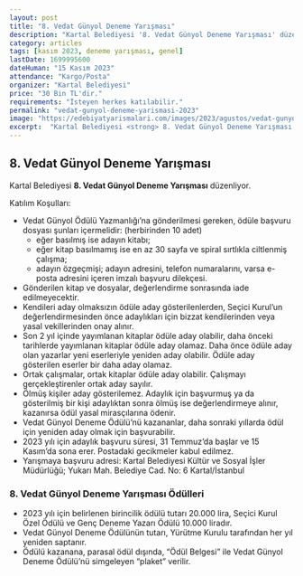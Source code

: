 ```yaml
---
layout: post
title: "8. Vedat Günyol Deneme Yarışması"
description: "Kartal Belediyesi '8. Vedat Günyol Deneme Yarışması' düzenliyor."
category: articles
tags: [kasım 2023, deneme yarışması, genel]
lastDate: 1699995600
dateHuman: "15 Kasım 2023"
attendance: "Kargo/Posta"
organizer: "Kartal Belediyesi"
price: "30 Bin TL'dir."
requirements: "İsteyen herkes katılabilir."
permalink: "vedat-gunyol-deneme-yarismasi-2023"
image: "https://edebiyatyarismalari.com/images/2023/agustos/vedat-gunyol-deneme-yarismasi-2023.jpg"
excerpt:  "Kartal Belediyesi <strong> 8. Vedat Günyol Deneme Yarışması </strong> düzenliyor."
---
```


## 8. Vedat Günyol Deneme Yarışması
Kartal Belediyesi **8. Vedat Günyol Deneme Yarışması** düzenliyor.  

Katılım Koşulları:
- Vedat Günyol Ödülü Yazmanlığı’na gönderilmesi gereken, ödüle başvuru dosyası şunları içermelidir: (herbirinden 10 adet)
    - eğer basılmış ise adayın kitabı;
    - eğer kitap basılmamış ise en az 30 sayfa ve spiral sırtlıkla ciltlenmiş çalışma;
    - adayın özgeçmişi; adayın adresini, telefon numaralarını, varsa e-posta adresini içeren imzalı başvuru dilekçesi.
- Gönderilen kitap ve dosyalar, değerlendirme sonrasında iade edilmeyecektir.
- Kendileri aday olmaksızın ödüle aday gösterilenlerden, Seçici Kurul’un değerlendirmesinden önce adaylıkları için bizzat kendilerinden veya yasal vekillerinden onay alınır.
- Son 2 yıl içinde yayımlanan kitaplar ödüle aday olabilir, daha önceki tarihlerde yayımlanan kitaplar ödüle aday olamaz. Daha önce ödüle aday olan yazarlar yeni eserleriyle yeniden aday olabilir. Ödüle aday gösterilen eserler bir daha aday olamaz.
- Ortak çalışmalar, ortak kitaplar ödüle aday olabilir. Çalışmayı gerçekleştirenler ortak aday sayılır.
- Ölmüş kişiler aday gösterilemez. Adaylık için başvurmuş ya da gösterilmiş bir kişi adaylıktan sonra ölmüş ise değerlendirmeye alınır, kazanırsa ödül yasal mirasçılarına ödenir.
- Vedat Günyol Deneme Ödülü’nü kazananlar, daha sonraki yıllarda ödül için yeniden aday olmak için başvurabilir.
- 2023 yılı için adaylık başvuru süresi, 31 Temmuz’da başlar ve 15 Kasım’da sona erer. Postadaki gecikmeler kabul edilmez.
- Yarışmaya başvuru adresi: Kartal Belediyesi Kültür ve Sosyal İşler Müdürlüğü; Yukarı Mah. Belediye Cad. No: 6 Kartal/İstanbul


### 8. Vedat Günyol Deneme Yarışması Ödülleri
- 2023 yılı için belirlenen birincilik ödülü tutarı 20.000 lira, Seçici Kurul Özel Ödülü ve Genç Deneme Yazarı Ödülü 10.000 liradır.
- Vedat Günyol Deneme Ödülünün tutarı, Yürütme Kurulu tarafından her yıl yeniden saptanır.
- Ödülü kazanana, parasal ödül dışında, “Ödül Belgesi” ile Vedat Günyol Deneme Ödülü’nü simgeleyen “plaket” verilir.